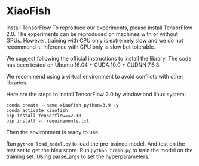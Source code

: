 # XiaoFish
Install TensorFlow
To reproduce our experiments, please install TensorFlow 2.0. The experiments can be reproduced on machines with or without GPUs. However, training with CPU only is extremely slow and we do not recommend it. Inference with CPU only is slow but tolerable.

We suggest following the official instructions to install the library. The code has been tested on Ubuntu 16.04 + CUDA 10.0 + CUDNN 7.6.3.

We recommend using a virtual environment to avoid conflicts with other libraries. 

Here are the steps to install TensorFlow 2.0 by window and linux system:
```
conda create --name xiaofish python=3.9 -y
conda activate xiaofish
pip install tensorflow==2.10
pip install -r requirements.txt
```

Then the environment is ready to use. 

Run ```python load_model.py``` to load the pre-trained model. And test on the test set to get the bleu score.
Run ```python train.py``` to train the model on the training set. Using parse_args to set the hyperparameters.